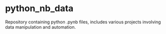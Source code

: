 # python_nb_data
Repository containing python .pynb files, includes various projects involving data manipulation and automation.
